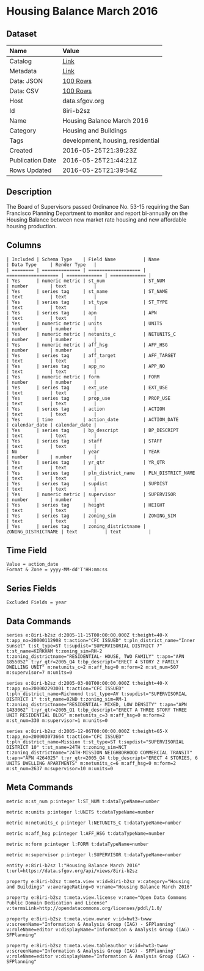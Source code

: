 # Housing Balance March 2016

## Dataset

| Name | Value |
| :--- | :---- |
| Catalog | [Link](https://catalog.data.gov/dataset/housing-balance-march-2016) |
| Metadata | [Link](https://data.sfgov.org/api/views/8iri-b2sz) |
| Data: JSON | [100 Rows](https://data.sfgov.org/api/views/8iri-b2sz/rows.json?max_rows=100) |
| Data: CSV | [100 Rows](https://data.sfgov.org/api/views/8iri-b2sz/rows.csv?max_rows=100) |
| Host | data.sfgov.org |
| Id | 8iri-b2sz |
| Name | Housing Balance March 2016 |
| Category | Housing and Buildings |
| Tags | development, housing, residential |
| Created | 2016-05-25T21:39:23Z |
| Publication Date | 2016-05-25T21:44:21Z |
| Rows Updated | 2016-05-25T21:39:54Z |

## Description

The Board of Supervisors passed Ordinance No. 53-15 requiring the San Francisco Planning Department to monitor and report bi-annually on the Housing Balance between new market rate housing and new affordable housing production.

## Columns

```ls
| Included | Schema Type    | Field Name          | Name                | Data Type     | Render Type   |
| ======== | ============== | =================== | =================== | ============= | ============= |
| Yes      | numeric metric | st_num              | ST_NUM              | number        | text          |
| Yes      | series tag     | st_name             | ST_NAME             | text          | text          |
| Yes      | series tag     | st_type             | ST_TYPE             | text          | text          |
| Yes      | series tag     | apn                 | APN                 | text          | text          |
| Yes      | numeric metric | units               | UNITS               | number        | number        |
| Yes      | numeric metric | netunits_c          | NETUNITS_C          | number        | number        |
| Yes      | numeric metric | aff_hsg             | AFF_HSG             | number        | number        |
| Yes      | series tag     | aff_target          | AFF_TARGET          | text          | text          |
| Yes      | series tag     | app_no              | APP_NO              | text          | text          |
| Yes      | numeric metric | form                | FORM                | number        | number        |
| Yes      | series tag     | ext_use             | EXT_USE             | text          | text          |
| Yes      | series tag     | prop_use            | PROP_USE            | text          | text          |
| Yes      | series tag     | action              | ACTION              | text          | text          |
| Yes      | time           | action_date         | ACTION_DATE         | calendar_date | calendar_date |
| Yes      | series tag     | bp_descript         | BP_DESCRIPT         | text          | text          |
| Yes      | series tag     | staff               | STAFF               | text          | text          |
| No       |                | year                | YEAR                | number        | number        |
| Yes      | series tag     | yr_qtr              | YR_QTR              | text          | text          |
| Yes      | series tag     | pln_district_name   | PLN_DISTRICT_NAME   | text          | text          |
| Yes      | series tag     | supdist             | SUPDIST             | text          | text          |
| Yes      | numeric metric | supervisor          | SUPERVISOR          | number        | number        |
| Yes      | series tag     | height              | HEIGHT              | text          | text          |
| Yes      | series tag     | zoning_sim          | ZONING_SIM          | text          | text          |
| Yes      | series tag     | zoning_districtname | ZONING_DISTRICTNAME | text          | text          |
```

## Time Field

```ls
Value = action_date
Format & Zone = yyyy-MM-dd'T'HH:mm:ss
```

## Series Fields

```ls
Excluded Fields = year
```

## Data Commands

```ls
series e:8iri-b2sz d:2005-11-15T00:00:00.000Z t:height=40-X t:app_no=20000112908 t:action="CFC ISSUED" t:pln_district_name="Inner Sunset" t:st_type=ST t:supdist="SUPERVISORIAL DISTRICT 7" t:st_name=KIRKHAM t:zoning_sim=RH-2 t:zoning_districtname="RESIDENTIAL- HOUSE, TWO FAMILY" t:apn="APN 1855052" t:yr_qtr=2005_Q4 t:bp_descript="ERECT 4 STORY 2 FAMILY DWELLING UNIT" m:netunits_c=2 m:aff_hsg=0 m:form=2 m:st_num=507 m:supervisor=7 m:units=0

series e:8iri-b2sz d:2005-03-08T00:00:00.000Z t:height=40-X t:app_no=200002293001 t:action="CFC ISSUED" t:pln_district_name=Richmond t:st_type=AV t:supdist="SUPERVISORIAL DISTRICT 1" t:st_name=02ND t:zoning_sim=RM-1 t:zoning_districtname="RESIDENTIAL- MIXED, LOW DENSITY" t:apn="APN 1433062" t:yr_qtr=2005_Q1 t:bp_descript="ERECT A THREE STORY THREE UNIT RESIDENTIAL BLDG" m:netunits_c=3 m:aff_hsg=0 m:form=2 m:st_num=330 m:supervisor=1 m:units=0

series e:8iri-b2sz d:2005-12-06T00:00:00.000Z t:height=65-X t:app_no=200003073664 t:action="CFC ISSUED" t:pln_district_name=Mission t:st_type=ST t:supdist="SUPERVISORIAL DISTRICT 10" t:st_name=24TH t:zoning_sim=NCT t:zoning_districtname="24TH-MISSION NEIGHBORHOOD COMMERCIAL TRANSIT" t:apn="APN 4264025" t:yr_qtr=2005_Q4 t:bp_descript="ERECT 4 STORIES, 6 UNITS DWELLING APARTMENTS" m:netunits_c=6 m:aff_hsg=0 m:form=2 m:st_num=2637 m:supervisor=10 m:units=0
```

## Meta Commands

```ls
metric m:st_num p:integer l:ST_NUM t:dataTypeName=number

metric m:units p:integer l:UNITS t:dataTypeName=number

metric m:netunits_c p:integer l:NETUNITS_C t:dataTypeName=number

metric m:aff_hsg p:integer l:AFF_HSG t:dataTypeName=number

metric m:form p:integer l:FORM t:dataTypeName=number

metric m:supervisor p:integer l:SUPERVISOR t:dataTypeName=number

entity e:8iri-b2sz l:"Housing Balance March 2016" t:url=https://data.sfgov.org/api/views/8iri-b2sz

property e:8iri-b2sz t:meta.view v:id=8iri-b2sz v:category="Housing and Buildings" v:averageRating=0 v:name="Housing Balance March 2016"

property e:8iri-b2sz t:meta.view.license v:name="Open Data Commons Public Domain Dedication and License" v:termsLink=http://opendatacommons.org/licenses/pddl/1.0/

property e:8iri-b2sz t:meta.view.owner v:id=hwt3-twww v:screenName="Information & Analysis Group (IAG) - SFPlanning" v:roleName=editor v:displayName="Information & Analysis Group (IAG) - SFPlanning"

property e:8iri-b2sz t:meta.view.tableauthor v:id=hwt3-twww v:screenName="Information & Analysis Group (IAG) - SFPlanning" v:roleName=editor v:displayName="Information & Analysis Group (IAG) - SFPlanning"
```
